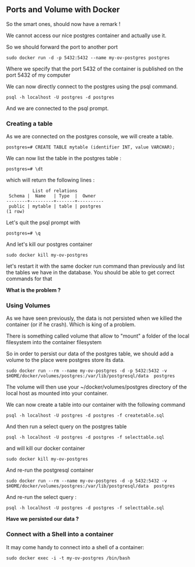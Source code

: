 ## Ports and Volume with Docker

So the smart ones, should now have a remark !

We cannot access our nice postgres container and actually use it.


So we should forward the port to another port

```
sudo docker run -d -p 5432:5432 --name my-ov-postgres postgres
```

Where we specify that the port 5432 of the container is published on the port 5432 of my computer

We can now directly connect to the postgres using the psql command.

```
psql -h localhost -U postgres -d postgres
```


And we are connected to the psql prompt.

### Creating a table

As we are connected on the postgres console, we will create a table. 

```
postgres=# CREATE TABLE mytable (identifier INT, value VARCHAR);
```

We can now list the table in the postgres table :

```
postgres=# \dt
```

which will return the following lines :

```
          List of relations
 Schema |  Name   | Type  |  Owner   
--------+---------+-------+----------
 public | mytable | table | postgres
(1 row)
```

Let's quit the psql prompt with 

```
postgres=# \q
```

And let's kill our postgres container

```
sudo docker kill my-ov-postgres
```

let's restart it with the same docker run command than previously and list the tables we have in the database.
You should be able to get correct commands for that


**What is the problem ?**

### Using Volumes

As we have seen previously, the data is not persisted when we killed the container (or if he crash). Which is king of a problem.

There is something called volume that allow to "mount" a folder of the local filesystem into the container filesystem 

So in order to persist our data of the postgres table, we should add a volume to the place were postgres store its data.

```
sudo docker run --rm --name my-ov-postgres -d -p 5432:5432 -v $HOME/docker/volumes/postgres:/var/lib/postgresql/data  postgres
```

The volume will then use your ~/docker/volumes/postgres directory of the local host as mounted into your container.


We can now create a table into our container with the following command

```
psql -h localhost -U postgres -d postgres -f createtable.sql
```

And then run a select query on the postgres table 

``` 
psql -h localhost -U postgres -d postgres -f selecttable.sql
```

and will kill our docker container 

```
sudo docker kill my-ov-postgres
```

And re-run the postgresql container

```
sudo docker run --rm --name my-ov-postgres -d -p 5432:5432 -v $HOME/docker/volumes/postgres:/var/lib/postgresql/data  postgres
```

And re-run the select query :


``` 
psql -h localhost -U postgres -d postgres -f selecttable.sql
```

**Have we persisted our data ?**


### Connect with a Shell into a container


It may come handy to connect into a shell of a container:

```
sudo docker exec -i -t my-ov-postgres /bin/bash
```


